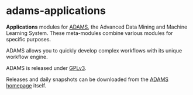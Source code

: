# adams-applications

**Applications** modules for [ADAMS](https://adams.cms.waikato.ac.nz/), 
the Advanced Data Mining and Machine Learning System.
These meta-modules combine various modules for specific purposes.

ADAMS allows you to quickly develop complex workflows with
its unique workflow engine.

ADAMS is released under [GPLv3](http://www.gnu.org/licenses/gpl-3.0.txt).

Releases and daily snapshots can be downloaded from the 
[ADAMS homepage](https://adams.cms.waikato.ac.nz/) itself.
